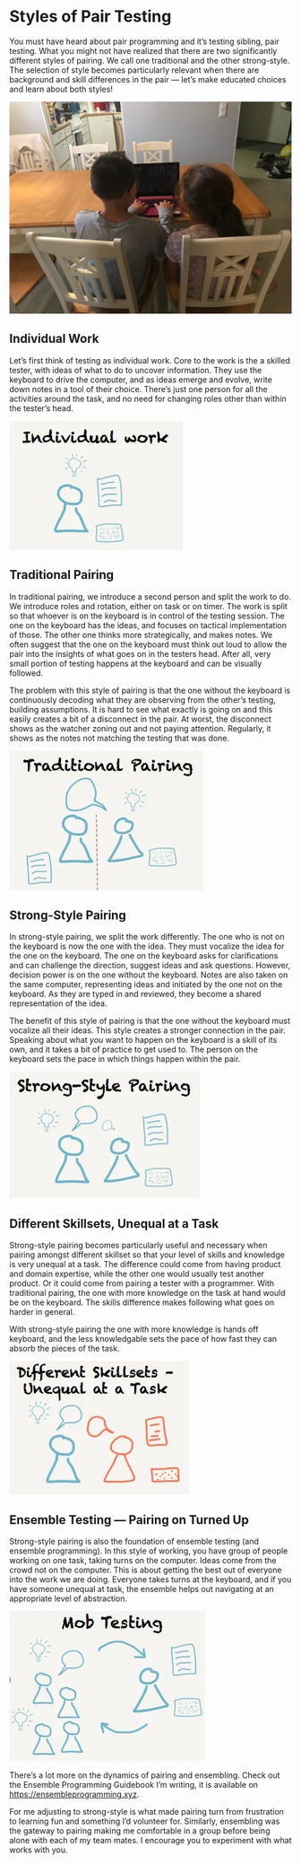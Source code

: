# Styles of Pair Testing

You must have heard about pair programming and it’s testing sibling, pair testing. What you might not have realized that there are two significantly different styles of pairing. We call one traditional and the other strong-style. The selection of style becomes particularly relevant when there are background and skill differences in the pair — let’s make educated choices and learn about both styles!

![Kids Pairing](./kidspair.webp)

## Individual Work

Let’s first think of testing as individual work. Core to the work is the a skilled tester, with ideas of what to do to uncover information. They use the keyboard to drive the computer, and as ideas emerge and evolve, write down notes in a tool of their choice. There’s just one person for all the activities around the task, and no need for changing roles other than within the tester’s head.

![Working alone leaves all work on one brain.](./individual.webp)

## Traditional Pairing

In traditional pairing, we introduce a second person and split the work to do. We introduce roles and rotation, either on task or on timer. The work is split so that whoever is on the keyboard is in control of the testing session. The one on the keyboard has the ideas, and focuses on tactical implementation of those. The other one thinks more strategically, and makes notes. We often suggest that the one on the keyboard must think out loud to allow the pair into the insights of what goes on in the testers head. After all, very small portion of testing happens at the keyboard and can be visually followed.

The problem with this style of pairing is that the one without the keyboard is continuously decoding what they are observing from the other’s testing, building assumptions. It is hard to see what exactly is going on and this easily creates a bit of a disconnect in the pair. At worst, the disconnect shows as the watcher zoning out and not paying attention. Regularly, it shows as the notes not matching the testing that was done.

![Traditional pairing: I have an idea, give me the keyboard!](./traditional.webp)

## Strong-Style Pairing

In strong-style pairing, we split the work differently. The one who is not on the keyboard is now the one with the idea. They must vocalize the idea for the one on the keyboard. The one on the keyboard asks for clarifications and can challenge the direction, suggest ideas and ask questions. However, decision power is on the one without the keyboard. Notes are also taken on the same computer, representing ideas and initiated by the one not on the keyboard. As they are typed in and reviewed, they become a shared representation of the idea.

The benefit of this style of pairing is that the one without the keyboard must vocalize all their ideas. This style creates a stronger connection in the pair. Speaking about what *you* want to happen on the keyboard is a skill of its own, and it takes a bit of practice to get used to. The person on the keyboard sets the pace in which things happen within the pair.

![Strong-style pairing: I have an idea, you take the keyboard!](./strongstyle.webp)

## Different Skillsets, Unequal at a Task

Strong-style pairing becomes particularly useful and necessary when pairing amongst different skillset so that your level of skills and knowledge is very unequal at a task. The difference could come from having product and domain expertise, while the other one would usually test another product. Or it could come from pairing a tester with a programmer. With traditional pairing, the one with more knowledge on the task at hand would be on the keyboard. The skills difference makes following what goes on harder in general.

With strong-style pairing the one with more knowledge is hands off keyboard, and the less knowledgable sets the pace of how fast they can absorb the pieces of the task.

![Strong-Style pairing helps distribute the work and the control so that both are active.](./skillsets.webp)

## Ensemble Testing — Pairing on Turned Up

Strong-style pairing is also the foundation of ensemble testing (and ensemble programming). In this style of working, you have group of people working on one task, taking turns on the computer. Ideas come from the crowd not on the computer. This is about getting the best out of everyone into the work we are doing. Everyone takes turns at the keyboard, and if you have someone unequal at task, the ensemble helps out navigating at an appropriate level of abstraction.

![Mob Testing brings in more people for the ideas side using Strong-style to communicate.](./ensembletesting.webp)

There’s a lot more on the dynamics of pairing and ensembling. Check out the Ensemble Programming Guidebook I’m writing, it is available on <https://ensembleprogramming.xyz>.

For me adjusting to strong-style is what made pairing turn from frustration to learning fun and something I’d volunteer for. Similarly, ensembling was the gateway to pairing making me comfortable in a group before being alone with each of my team mates. I encourage you to experiment with what works with you.
